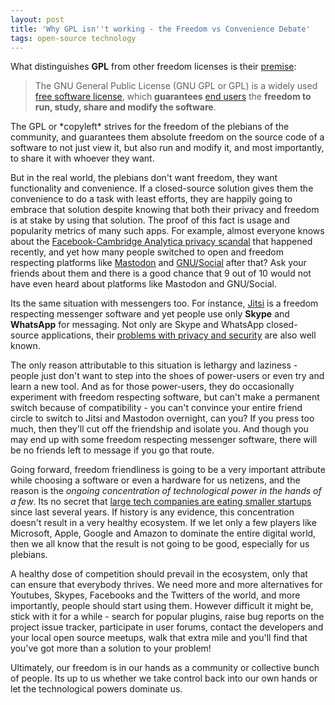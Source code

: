 ```yaml
---
layout: post
title: 'Why GPL isn''t working - the Freedom vs Convenience Debate'
tags: open-source technology
---
```


What distinguishes **GPL** from other freedom licenses is their [premise](https://en.wikipedia.org/wiki/GNU_General_Public_License):

> The GNU General Public License (GNU GPL or GPL) is a widely used [free software license](https://en.wikipedia.org/wiki/Free_software_license "Free software license"), which **guarantees** [end users](https://en.wikipedia.org/wiki/End_user "End user") the **freedom to run, study, share and modify the software**.

<!--more-->The GPL or *copyleft* strives for the freedom of the plebians of the community, and guarantees them absolute freedom on the source code of a software to not just view it, but also run and modify it, and most importantly, to share it with whoever they want.

But in the real world, the plebians don't want freedom, they want functionality and convenience. If a closed-source solution gives them the convenience to do a task with least efforts, they are happily going to embrace that solution despite knowing that both their privacy and freedom is at stake by using that solution. The proof of this fact is usage and popularity metrics of many such apps. For example, almost everyone knows about the [Facebook-Cambridge Analytica privacy scandal](https://en.wikipedia.org/wiki/Facebook%E2%80%93Cambridge_Analytica_data_scandal) that happened recently, and yet how many people switched to open and freedom respecting platforms like [Mastodon](https://mastodon.social/) and [GNU/Social](https://www.gnu.org/s/social/) after that? Ask your friends about them and there is a good chance that 9 out of 10 would not have even heard about platforms like Mastodon and GNU/Social.

Its the same situation with messengers too. For instance, [Jitsi](https://jitsi.org/) is a freedom respecting messenger software and yet people use only **Skype** and **WhatsApp** for messaging. Not only are Skype and WhatsApp closed-source applications, their [problems with privacy and security](https://lifehacker.com/stop-using-whatsapp-if-you-care-about-your-privacy-1825719172) are also well known.

The only reason attributable to this situation is lethargy and laziness - people just don't want to step into the shoes of power-users or even try and learn a new tool. And as for those power-users, they do occasionally experiment with freedom respecting software, but can't make a permanent switch because of compatibility - you can't convince your entire friend circle to switch to Jitsi and Mastodon overnight, can you? If you press too much, then they'll cut off the friendship and isolate you. And though you may end up with some freedom respecting messenger software, there will be no friends left to message if you go that route.

Going forward, freedom friendliness is going to be a very important attribute while choosing a software or even a hardware for us netizens, and the reason is the *ongoing concentration of technological power in the hands of a few*. Its no secret that [large tech companies are eating smaller startups](https://prahladyeri.github.io/blog/2018/06/microsofts-github-acquisition-an-unbiased-perspective.html) since last several years. If history is any evidence, this concentration doesn't result in a very healthy ecosystem. If we let only a few players like Microsoft, Apple, Google and Amazon to dominate the entire digital world, then we all know that the result is not going to be good, especially for us plebians.

A healthy dose of competition should prevail in the ecosystem, only that can ensure that everybody thrives. We need more and more alternatives for Youtubes, Skypes, Facebooks and the Twitters of the world, and more importantly, people should start using them. However difficult it might be, stick with it for a while - search for popular plugins, raise bug reports on the project issue tracker, participate in user forums, contact the developers and your local open source meetups, walk that extra mile and you'll find that you've got more than a solution to your problem!

Ultimately, our freedom is in our hands as a community or collective bunch of people. Its up to us whether we take control back into our own hands or let the technological powers dominate us.
